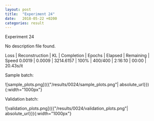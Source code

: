 ```yaml
---
layout: post
title:  "Experiment 24"
date:   2018-05-22 +0200
categories: result
---
```

Experiment 24

No description file found.

Loss | Reconstruction | KL | Completion | Epochs | Elapsed | Remaining | Speed
0.0019 | 0.0009 | 3214.6157 | 100% | 400/400 | 2:16:10 | 00:00 | 20.43s/it



Sample batch:

![sample_plots.png]({{"/results/0024/sample_plots.png"| absolute_url}}){:width="1000px"}

Validation batch:

![validation_plots.png]({{"/results/0024/validation_plots.png"| absolute_url}}){:width="1000px"}

